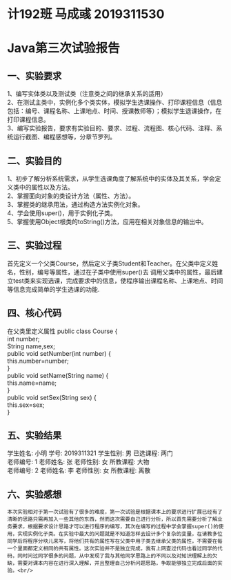 # 计192班 马成彧 2019311530<br/>
# Java第三次试验报告<br/>
## 一、实验要求<br/>
1、编写实体类以及测试类（注意类之间的继承关系的适用）<br/>
2、在测试主类中，实例化多个类实体，模拟学生选课操作、打印课程信息（信息包括：编号、课程名称、上课地点、时间、授课教师等）；模拟学生退课操作，在打印课程信息。<br/>
3、编写实验报告，要求有实验目的、要求、过程、流程图、核心代码、注释、系统运行截图、编程感想等，分章节罗列。<br/>
## 二、实验目的<br/>
1、初步了解分析系统需求，从学生选课角度了解系统中的实体及其关系，学会定义类中的属性以及方法。<br/>
2、掌握面向对象的类设计方法（属性、方法）。<br/>
3、掌握类的继承用法，通过构造方法实例化对象。<br/>
4、学会使用super()，用于实例化子类。<br/>
5、掌握使用Object根类的toString()方法，应用在相关对象信息的输出中。<br/>
## 三、实验过程<br/>
首先定义一个父类Course，然后定义子类Student和Teacher。在父类中定义姓名，性别，编号等属性，通过在子类中使用super()去 调用父类中的属性，最后建立test类来实现选课，完成要求中的信息，使程序输出课程名称、上课地点、时间等信息完成简单的学生选课的功能.<br/>   
## 四、核心代码<br/>
在父类里定义属性
public class Course {<br/>
	int number;<br/>
	String name,sex;<br/>
	public void setNumber(int number) {<br/>
		this.number=number;<br/>
	}<br/>
	public void setName(String name) {<br/>
		this.name=name;<br/>
	}<br/>
	public void setSex(String sex) {<br/>
		this.sex=sex;<br/>
	}<br/>
## 五、实验结果<br/>
 学生姓名: 小明 学号: 2019311321 学生性别: 男 已选课程: 两门<br/>
 老师编号: 1 老师姓名: 张 老师性别: 女 所教课程: 大物<br/>
 老师编号: 2 老师姓名: 李 老师性别: 女 所教课程: 离散<br/>
## 六、实验感想<br/>
    本次实验相对于第一次试验有了很多的难度，第一次试验是根据课本上的要求进行扩展已经有了清晰的思路只需再加入一些其他的东西，然而这次需要自己进行分析，所以首先需要分析了解业务要求，根据要求设计思路才可以进行程序的编写，其次在编写的过程中学会掌握super()的使用，实现实例化子类。在实验中最大的问题就是不知道怎样去设计多个复杂的变量，在请教多位同学后将程序分块儿来写，将他们共有的属性写在父类中用子类去继承父类的属性，不需要在每一个里面都定义相同的共有属性。这次实验并不是独立完成，我有上网查过代码也看过同学的代码，同时问过同学很多的问题，从中发现了我与其他同学思路上的不同以及对知识理解上的欠缺，需要对课本内容在进行深入理解，并且整理自己分析问题思路，争取能够独立完成后面的实验。<br/>
